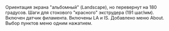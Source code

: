 Ориентация экрана "альбомный" (Landscape), но перевернут на 180 градусов.
Шаги для стокового "красного" экструдера (191 шаг/мм).
Включен датчик филамента.
Включены LA и IS.
Добавлено меню About.
Выбор пунктов меню одним нажатием.

